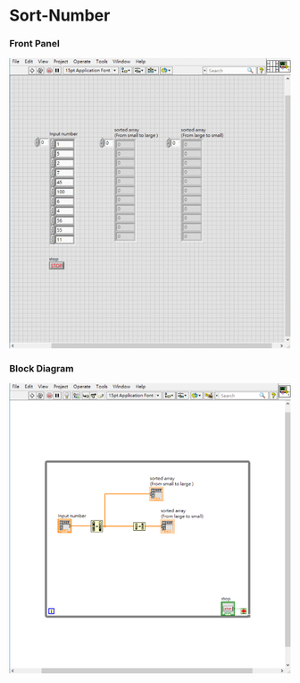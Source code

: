 # Sort-Number
### Front Panel
![Front Panel](https://github.com/Offliners/LabVIEW_projects/blob/master/Sort-Number/Sort-Number.vi%20front%20panel.gif)

### Block Diagram
![Block Diagram](https://github.com/Offliners/LabVIEW_projects/blob/master/Sort-Number/Sort-Number.vi%20Block%20Diagram.png)
